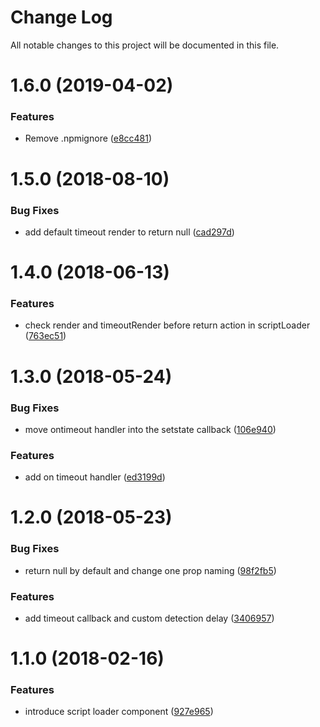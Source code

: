 # Change Log

All notable changes to this project will be documented in this file.

<a name="1.6.0"></a>
# 1.6.0 (2019-04-02)


### Features

* Remove .npmignore ([e8cc481](https://github.com/SUI-Components/schibsted-spain-components/commit/e8cc481))



<a name="1.5.0"></a>
# 1.5.0 (2018-08-10)


### Bug Fixes

* add default timeout render to return null ([cad297d](https://github.com/SUI-Components/schibsted-spain-components/commit/cad297d))



<a name="1.4.0"></a>
# 1.4.0 (2018-06-13)


### Features

* check render and timeoutRender before return action in scriptLoader ([763ec51](https://github.com/SUI-Components/schibsted-spain-components/commit/763ec51))



<a name="1.3.0"></a>
# 1.3.0 (2018-05-24)


### Bug Fixes

* move ontimeout handler into the setstate callback ([106e940](https://github.com/SUI-Components/schibsted-spain-components/commit/106e940))


### Features

* add on timeout handler ([ed3199d](https://github.com/SUI-Components/schibsted-spain-components/commit/ed3199d))



<a name="1.2.0"></a>
# 1.2.0 (2018-05-23)


### Bug Fixes

* return null by default and change one prop naming ([98f2fb5](https://github.com/SUI-Components/schibsted-spain-components/commit/98f2fb5))


### Features

* add timeout callback and custom detection delay ([3406957](https://github.com/SUI-Components/schibsted-spain-components/commit/3406957))



<a name="1.1.0"></a>
# 1.1.0 (2018-02-16)


### Features

* introduce script loader component ([927e965](https://github.com/SUI-Components/schibsted-spain-components/commit/927e965))



